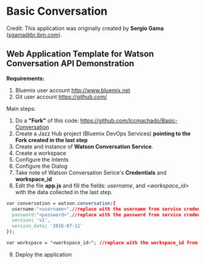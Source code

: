 # **Basic Conversation**

Credit: This application was originally created by **Sergio Gama** (sgama@br.ibm.com).

## Web Application Template for Watson Conversation API Demonstration

**Requirements:**
1. Bluemix user account http://www.bluemix.net
2. Git user account https://github.com/

Main steps:
1. Do a **"Fork"** of this code: https://github.com/lccmachado/Basic-Conversation
2. Create a Jazz Hub project (Bluemix DevOps Services) **pointing to the Fork created in the last step**
3. Create and instance of **Watson Conversation Service**.
4. Create a workspace
5. Configure the Intents
6. Configure the Dialog
7. Take note of Watson Conversation Serice's **Credentials** and **workspace_id**
8. Edit the file **app.js** and fill the fields: *username*, *<password>* and *<workspace_id>* with the data collected in the last step.
```css
var conversation = watson.conversation({
  username:"<username>",//replace with the username from service credential
  password:"<password>",//replace with the password from service credential
  version: 'v1',
  version_date: '2016-07-11'
});
```
```css
var workspace = "<workspace_id>"; //replace with the workspace_id from service credential
```
9. Deploy the application
